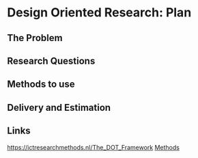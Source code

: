 # Design Oriented Research: Plan

## The Problem

## Research Questions

## Methods to use

## Delivery and Estimation

## Links

<https://ictresearchmethods.nl/The_DOT_Framework>
[Methods](https://ictresearchmethods.nl/Methods)
